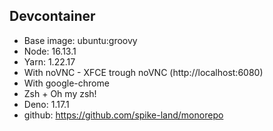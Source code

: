 ## Devcontainer

- Base image: ubuntu:groovy
- Node: 16.13.1
- Yarn: 1.22.17
- With noVNC - XFCE trough noVNC (http://localhost:6080)
- With google-chrome
- Zsh + Oh my zsh!
- Deno: 1.17.1
- github: https://github.com/spike-land/monorepo
